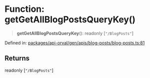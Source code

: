 # Function: getGetAllBlogPostsQueryKey()

> **getGetAllBlogPostsQueryKey**(): readonly \[`"/BlogPosts"`\]

Defined in: [packages/api-orval/gen/apis/blog-posts/blog-posts.ts:81](https://github.com/the-inconvenience-store/mono-example/blob/77ed7dd80da67d5d4a2bd8320e638952ed491201/packages/api-orval/gen/apis/blog-posts/blog-posts.ts#L81)

## Returns

readonly \[`"/BlogPosts"`\]
